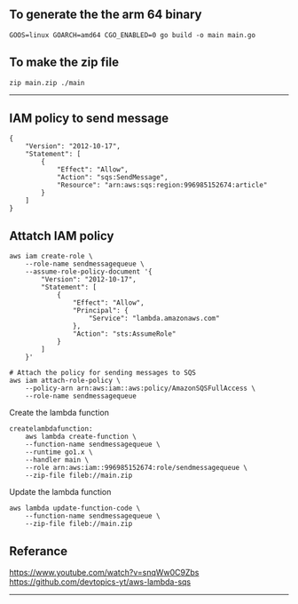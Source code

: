 To generate the the arm 64 binary
---
```
GOOS=linux GOARCH=amd64 CGO_ENABLED=0 go build -o main main.go
```

To make the zip file
--
```
zip main.zip ./main
```

---

IAM policy to send message
---
```
{
    "Version": "2012-10-17",
    "Statement": [
        {
            "Effect": "Allow",
            "Action": "sqs:SendMessage",
            "Resource": "arn:aws:sqs:region:996985152674:article"
        }
    ]
}
```

Attatch IAM policy
---
```
aws iam create-role \
    --role-name sendmessagequeue \
    --assume-role-policy-document '{
        "Version": "2012-10-17",
        "Statement": [
            {
                "Effect": "Allow",
                "Principal": {
                    "Service": "lambda.amazonaws.com"
                },
                "Action": "sts:AssumeRole"
            }
        ]
    }'

# Attach the policy for sending messages to SQS
aws iam attach-role-policy \
    --policy-arn arn:aws:iam::aws:policy/AmazonSQSFullAccess \
    --role-name sendmessagequeue

```

Create the lambda function
```
createlambdafunction:
	aws lambda create-function \
    --function-name sendmessagequeue \
    --runtime go1.x \
    --handler main \
    --role arn:aws:iam::996985152674:role/sendmessagequeue \
    --zip-file fileb://main.zip
```

Update the lambda function
``` 
aws lambda update-function-code \
    --function-name sendmessagequeue \
    --zip-file fileb://main.zip
```
Referance
---
https://www.youtube.com/watch?v=snqWw0C9Zbs
https://github.com/devtopics-yt/aws-lambda-sqs

---
